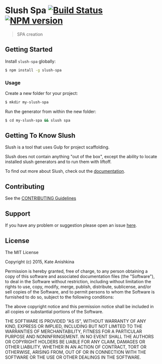 # Slush Spa [![Build Status](https://secure.travis-ci.org/KateKate/slush-spa.png?branch=master)](https://travis-ci.org/KateKate/slush-spa) [![NPM version](https://badge-me.herokuapp.com/api/npm/slush-spa.png)](http://badges.enytc.com/for/npm/slush-spa)

> SPA creation


## Getting Started

Install `slush-spa` globally:

```bash
$ npm install -g slush-spa
```

### Usage

Create a new folder for your project:

```bash
$ mkdir my-slush-spa
```

Run the generator from within the new folder:

```bash
$ cd my-slush-spa && slush spa
```

## Getting To Know Slush

Slush is a tool that uses Gulp for project scaffolding.

Slush does not contain anything "out of the box", except the ability to locate installed slush generators and to run them with liftoff.

To find out more about Slush, check out the [documentation](https://github.com/slushjs/slush).

## Contributing

See the [CONTRIBUTING Guidelines](https://github.com/KateKate/slush-spa/blob/master/CONTRIBUTING.md)

## Support
If you have any problem or suggestion please open an issue [here](https://github.com/KateKate/slush-spa/issues).

## License 

The MIT License

Copyright (c) 2015, Kate Anishkina

Permission is hereby granted, free of charge, to any person
obtaining a copy of this software and associated documentation
files (the "Software"), to deal in the Software without
restriction, including without limitation the rights to use,
copy, modify, merge, publish, distribute, sublicense, and/or sell
copies of the Software, and to permit persons to whom the
Software is furnished to do so, subject to the following
conditions:

The above copyright notice and this permission notice shall be
included in all copies or substantial portions of the Software.

THE SOFTWARE IS PROVIDED "AS IS", WITHOUT WARRANTY OF ANY KIND,
EXPRESS OR IMPLIED, INCLUDING BUT NOT LIMITED TO THE WARRANTIES
OF MERCHANTABILITY, FITNESS FOR A PARTICULAR PURPOSE AND
NONINFRINGEMENT. IN NO EVENT SHALL THE AUTHORS OR COPYRIGHT
HOLDERS BE LIABLE FOR ANY CLAIM, DAMAGES OR OTHER LIABILITY,
WHETHER IN AN ACTION OF CONTRACT, TORT OR OTHERWISE, ARISING
FROM, OUT OF OR IN CONNECTION WITH THE SOFTWARE OR THE USE OR
OTHER DEALINGS IN THE SOFTWARE.

